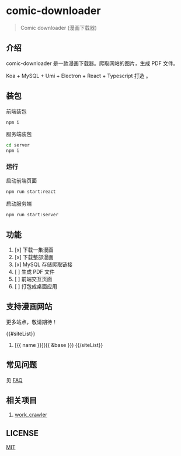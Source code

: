 # comic-downloader

> Comic downloader (漫画下载器)

## 介绍

comic-downloader 是一款漫画下载器。爬取网站的图片，生成 PDF 文件。

Koa + MySQL + Umi + Electron + React + Typescript 打造 。

## 装包

前端装包

```bash
npm i
```

服务端装包

```bash
cd server
npm i
```

### 运行

启动前端页面

```bash
npm run start:react
```

启动服务端

```bash
npm run start:server
```

## 功能

1. [x] 下载一集漫画
2. [x] 下载整部漫画
3. [x] MySQL 存储爬取链接
4. [ ] 生成 PDF 文件
5. [ ] 前端交互页面
6. [ ] 打包成桌面应用

## 支持漫画网站

更多站点，敬请期待！

{{#siteList}}

1. [{{ name }}]({{ &base }})
   {{/siteList}}

## 常见问题

见 [FAQ](./docs/faq.md)

## 相关项目

1. [work_crawler](https://github.com/kanasimi/work_crawler)

## LICENSE

[MIT](LICENSE)
